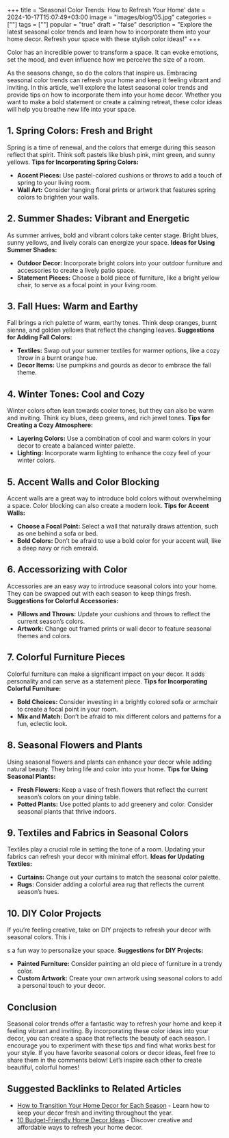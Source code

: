 +++
title = 'Seasonal Color Trends: How to Refresh Your Home'
date = 2024-10-17T15:07:49+03:00
image = "images/blog/05.jpg"
categories = [""]
tags = [""]
popular = "true"
draft = "false"
description = "Explore the latest seasonal color trends and learn how to incorporate them into your home decor. Refresh your space with these stylish color ideas!"
+++

Color has an incredible power to transform a space. It can evoke emotions, set the mood, and even influence how we perceive the size of a room.


As the seasons change, so do the colors that inspire us. Embracing seasonal color trends can refresh your home and keep it feeling vibrant and inviting. In this article, we’ll explore the latest seasonal color trends and provide tips on how to incorporate them into your home decor. Whether you want to make a bold statement or create a calming retreat, these color ideas will help you breathe new life into your space.

## 1. Spring Colors: Fresh and Bright

Spring is a time of renewal, and the colors that emerge during this season reflect that spirit. Think soft pastels like blush pink, mint green, and sunny yellows. **Tips for Incorporating Spring Colors:**

- **Accent Pieces:** Use pastel-colored cushions or throws to add a touch of spring to your living room.
- **Wall Art:** Consider hanging floral prints or artwork that features spring colors to brighten your walls.

## 2. Summer Shades: Vibrant and Energetic

As summer arrives, bold and vibrant colors take center stage. Bright blues, sunny yellows, and lively corals can energize your space. **Ideas for Using Summer Shades:**

- **Outdoor Decor:** Incorporate bright colors into your outdoor furniture and accessories to create a lively patio space.
- **Statement Pieces:** Choose a bold piece of furniture, like a bright yellow chair, to serve as a focal point in your living room.

## 3. Fall Hues: Warm and Earthy

Fall brings a rich palette of warm, earthy tones. Think deep oranges, burnt sienna, and golden yellows that reflect the changing leaves. **Suggestions for Adding Fall Colors:**

- **Textiles:** Swap out your summer textiles for warmer options, like a cozy throw in a burnt orange hue.
- **Decor Items:** Use pumpkins and gourds as decor to embrace the fall theme.

## 4. Winter Tones: Cool and Cozy

Winter colors often lean towards cooler tones, but they can also be warm and inviting. Think icy blues, deep greens, and rich jewel tones. **Tips for Creating a Cozy Atmosphere:**

- **Layering Colors:** Use a combination of cool and warm colors in your decor to create a balanced winter palette.
- **Lighting:** Incorporate warm lighting to enhance the cozy feel of your winter colors.

## 5. Accent Walls and Color Blocking

Accent walls are a great way to introduce bold colors without overwhelming a space. Color blocking can also create a modern look. **Tips for Accent Walls:**

- **Choose a Focal Point:** Select a wall that naturally draws attention, such as one behind a sofa or bed.
- **Bold Colors:** Don’t be afraid to use a bold color for your accent wall, like a deep navy or rich emerald.

## 6. Accessorizing with Color

Accessories are an easy way to introduce seasonal colors into your home. They can be swapped out with each season to keep things fresh. **Suggestions for Colorful Accessories:**

- **Pillows and Throws:** Update your cushions and throws to reflect the current season’s colors.
- **Artwork:** Change out framed prints or wall decor to feature seasonal themes and colors.

## 7. Colorful Furniture Pieces

Colorful furniture can make a significant impact on your decor. It adds personality and can serve as a statement piece. **Tips for Incorporating Colorful Furniture:**

- **Bold Choices:** Consider investing in a brightly colored sofa or armchair to create a focal point in your room.
- **Mix and Match:** Don’t be afraid to mix different colors and patterns for a fun, eclectic look.

## 8. Seasonal Flowers and Plants

Using seasonal flowers and plants can enhance your decor while adding natural beauty. They bring life and color into your home. **Tips for Using Seasonal Plants:**

- **Fresh Flowers:** Keep a vase of fresh flowers that reflect the current season’s colors on your dining table.
- **Potted Plants:** Use potted plants to add greenery and color. Consider seasonal plants that thrive indoors.

## 9. Textiles and Fabrics in Seasonal Colors

Textiles play a crucial role in setting the tone of a room. Updating your fabrics can refresh your decor with minimal effort. **Ideas for Updating Textiles:**

- **Curtains:** Change out your curtains to match the seasonal color palette.
- **Rugs:** Consider adding a colorful area rug that reflects the current season’s hues.

## 10. DIY Color Projects

If you’re feeling creative, take on DIY projects to refresh your decor with seasonal colors. This i

s a fun way to personalize your space. **Suggestions for DIY Projects:**

- **Painted Furniture:** Consider painting an old piece of furniture in a trendy color.
- **Custom Artwork:** Create your own artwork using seasonal colors to add a personal touch to your decor.

## Conclusion

Seasonal color trends offer a fantastic way to refresh your home and keep it feeling vibrant and inviting. By incorporating these color ideas into your decor, you can create a space that reflects the beauty of each season. I encourage you to experiment with these tips and find what works best for your style. If you have favorite seasonal colors or decor ideas, feel free to share them in the comments below! Let’s inspire each other to create beautiful, colorful homes!

## Suggested Backlinks to Related Articles

- [How to Transition Your Home Decor for Each Season](https://mialecozy.online/posts/post-3/) - Learn how to keep your decor fresh and inviting throughout the year.
- [10 Budget-Friendly Home Decor Ideas](https://mialecozy.online/posts/post-1/) - Discover creative and affordable ways to refresh your home decor.
